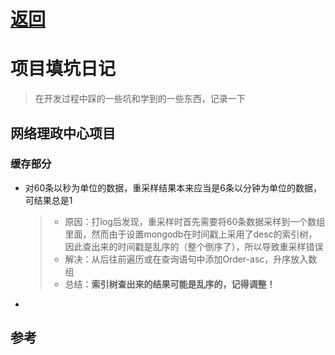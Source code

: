 # [返回](/)

# 项目填坑日记

> 在开发过程中踩的一些坑和学到的一些东西，记录一下

## 网络理政中心项目

### 缓存部分

- 对60条以秒为单位的数据，重采样结果本来应当是6条以分钟为单位的数据，可结果总是1

  > - 原因：打log后发现，重采样时首先需要将60条数据采样到一个数组里面，然而由于设置mongodb在时间戳上采用了desc的索引树，因此查出来的时间戳是乱序的（整个倒序了），所以导致重采样错误
  > - 解决：从后往前遍历或在查询语句中添加Order-asc，升序放入数组
  > - 总结：**索引树查出来的结果可能是乱序的，记得调整！**

- 

## 参考



